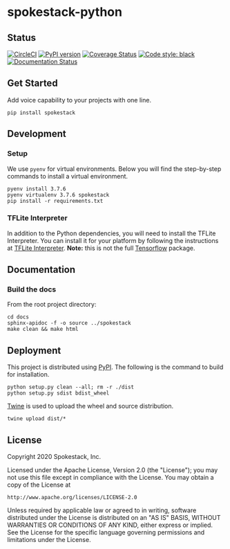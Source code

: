 # spokestack-python

## Status

[![CircleCI](https://circleci.com/gh/pylon/streamp3.svg?style=shield)](https://circleci.com/gh/spokestack/spokestack-python)
[![PyPI version](https://badge.fury.io/py/spokestack.svg)](https://badge.fury.io/py/spokestack)
[![Coverage Status](https://coveralls.io/repos/github/spokestack/spokestack-python/badge.svg?branch=master)](https://coveralls.io/github/spokestack/spokestack-python?branch=master)
[![Code style: black](https://img.shields.io/badge/code%20style-black-000000.svg)](https://github.com/psf/black)
[![Documentation Status](https://readthedocs.org/projects/spokestack/badge/?version=latest)](https://spokestack.readthedocs.io/en/latest/?badge=latest)

## Get Started

Add voice capability to your projects with one line.

    pip install spokestack

## Development

### Setup

We use `pyenv` for virtual environments. Below you will find the step-by-step commands to install a virtual environment.

    pyenv install 3.7.6
    pyenv virtualenv 3.7.6 spokestack
    pip install -r requirements.txt

### TFLite Interpreter

In addition to the Python dependencies, you will need to install the TFLite Interpreter. You can install it for your platform by following the instructions at [TFLite Interpreter](https://www.tensorflow.org/lite/guide/python#install_just_the_tensorflow_lite_interpreter).
**Note:** this is not the full [Tensorflow](https://www.tensorflow.org/) package.

## Documentation

### Build the docs

From the root project directory:

    cd docs
    sphinx-apidoc -f -o source ../spokestack
    make clean && make html

## Deployment

This project is distributed using [PyPI](https://pypi.org/). The following is the command to build for installation.
    
    python setup.py clean --all; rm -r ./dist
    python setup.py sdist bdist_wheel

[Twine](https://twine.readthedocs.io/en/latest/) is used to upload the wheel and source distribution.

    twine upload dist/*

## License

Copyright 2020 Spokestack, Inc.

Licensed under the Apache License, Version 2.0 (the "License"); you may not use this file except in compliance with the License. You may obtain a copy of the License at

    http://www.apache.org/licenses/LICENSE-2.0

Unless required by applicable law or agreed to in writing, software distributed under the License is distributed on an "AS IS" BASIS, WITHOUT WARRANTIES OR CONDITIONS OF ANY KIND, either express or implied. See the License for the specific language governing permissions and limitations under the License.
